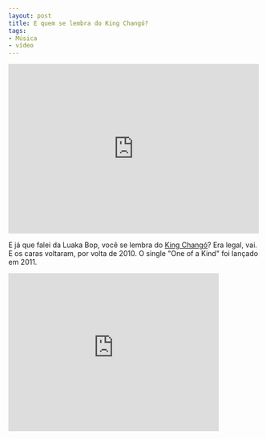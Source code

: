```yaml
---
layout: post
title: E quem se lembra do King Changó?
tags:
- Música
- vídeo
---
```


<iframe src="http://player.vimeo.com/video/5735535?title=0&amp;byline=0&amp;portrait=0" width="500" height="338" frameborder="0" webkitAllowFullScreen mozallowfullscreen allowFullScreen></iframe>

E já que falei da Luaka Bop, você se lembra do [King Changó](http://en.wikipedia.org/wiki/King_Chang%C3%B3)? Era legal, vai. E os caras voltaram, por volta de 2010. O single "One of a Kind" foi lançado em 2011.

<iframe width="420" height="315" src="http://www.youtube.com/embed/CiXU0ELGyiI" frameborder="0" allowfullscreen></iframe>
